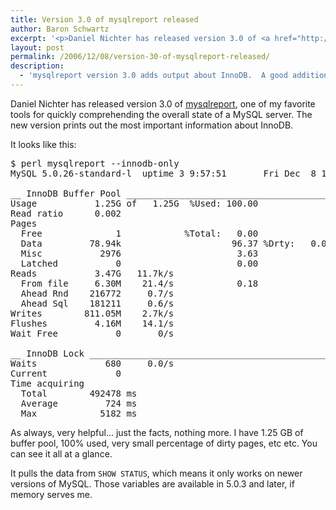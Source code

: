 ```yaml
---
title: Version 3.0 of mysqlreport released
author: Baron Schwartz
excerpt: '<p>Daniel Nichter has released version 3.0 of <a href="http://www.hackmysql.com/mysqlreport">mysqlreport</a>, one of my favorite tools for quickly comprehending the overall state of a MySQL server.  The new version prints out the most important information about InnoDB.</p>'
layout: post
permalink: /2006/12/08/version-30-of-mysqlreport-released/
description:
  - 'mysqlreport version 3.0 adds output about InnoDB.  A good addition to a good tool.'
---
```

Daniel Nichter has released version 3.0 of [mysqlreport][1], one of my favorite tools for quickly comprehending the overall state of a MySQL server. The new version prints out the most important information about InnoDB.

It looks like this:

<pre>$ perl mysqlreport --innodb-only
MySQL 5.0.26-standard-l  uptime 3 9:57:51       Fri Dec  8 17:29:07 2006

__ InnoDB Buffer Pool __________________________________________________
Usage           1.25G of   1.25G  %Used: 100.00
Read ratio      0.002
Pages
  Free              1            %Total:   0.00
  Data         78.94k                     96.37 %Drty:   0.01
  Misc           2976                      3.63
  Latched           0                      0.00
Reads           3.47G   11.7k/s
  From file     6.30M    21.4/s            0.18
  Ahead Rnd    216772     0.7/s
  Ahead Sql    181211     0.6/s
Writes        811.05M    2.7k/s
Flushes         4.16M    14.1/s
Wait Free           0       0/s

__ InnoDB Lock _________________________________________________________
Waits             680     0.0/s
Current             0
Time acquiring
  Total        492478 ms
  Average         724 ms
  Max            5182 ms</pre>

As always, very helpful&#8230; just the facts, nothing more. I have 1.25 GB of buffer pool, 100% used, very small percentage of dirty pages, etc etc. You can see it all at a glance.

It pulls the data from `SHOW STATUS`, which means it only works on newer versions of MySQL. Those variables are available in 5.0.3 and later, if memory serves me.

 [1]: http://www.hackmysql.com/mysqlreport